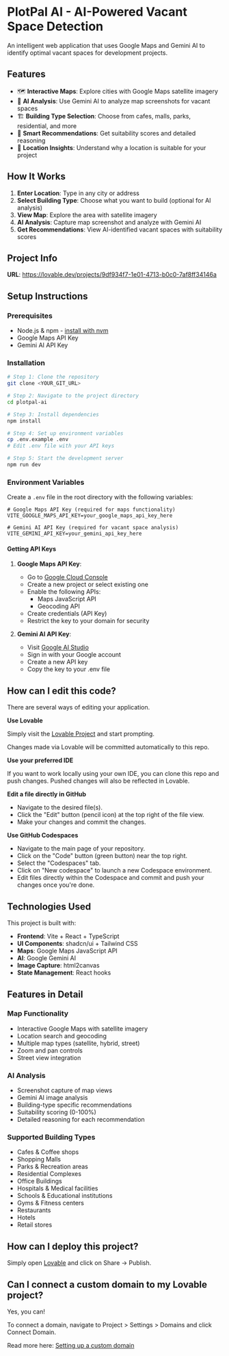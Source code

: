 # PlotPal AI - AI-Powered Vacant Space Detection

An intelligent web application that uses Google Maps and Gemini AI to identify optimal vacant spaces for development projects.

## Features

- 🗺️ **Interactive Maps**: Explore cities with Google Maps satellite imagery
- 🤖 **AI Analysis**: Use Gemini AI to analyze map screenshots for vacant spaces
- 🏗️ **Building Type Selection**: Choose from cafes, malls, parks, residential, and more
- 📍 **Smart Recommendations**: Get suitability scores and detailed reasoning
- 🎯 **Location Insights**: Understand why a location is suitable for your project

## How It Works

1. **Enter Location**: Type in any city or address
2. **Select Building Type**: Choose what you want to build (optional for AI analysis)
3. **View Map**: Explore the area with satellite imagery
4. **AI Analysis**: Capture map screenshot and analyze with Gemini AI
5. **Get Recommendations**: View AI-identified vacant spaces with suitability scores

## Project Info

**URL**: https://lovable.dev/projects/9df934f7-1e01-4713-b0c0-7af8ff34146a

## Setup Instructions

### Prerequisites

- Node.js & npm - [install with nvm](https://github.com/nvm-sh/nvm#installing-and-updating)
- Google Maps API Key
- Gemini AI API Key

### Installation

```sh
# Step 1: Clone the repository
git clone <YOUR_GIT_URL>

# Step 2: Navigate to the project directory
cd plotpal-ai

# Step 3: Install dependencies
npm install

# Step 4: Set up environment variables
cp .env.example .env
# Edit .env file with your API keys

# Step 5: Start the development server
npm run dev
```

### Environment Variables

Create a `.env` file in the root directory with the following variables:

```env
# Google Maps API Key (required for maps functionality)
VITE_GOOGLE_MAPS_API_KEY=your_google_maps_api_key_here

# Gemini AI API Key (required for vacant space analysis)
VITE_GEMINI_API_KEY=your_gemini_api_key_here
```

#### Getting API Keys

1. **Google Maps API Key**:
   - Go to [Google Cloud Console](https://console.cloud.google.com/)
   - Create a new project or select existing one
   - Enable the following APIs:
     - Maps JavaScript API
     - Geocoding API
   - Create credentials (API Key)
   - Restrict the key to your domain for security

2. **Gemini AI API Key**:
   - Visit [Google AI Studio](https://aistudio.google.com/)
   - Sign in with your Google account
   - Create a new API key
   - Copy the key to your .env file

## How can I edit this code?

There are several ways of editing your application.

**Use Lovable**

Simply visit the [Lovable Project](https://lovable.dev/projects/9df934f7-1e01-4713-b0c0-7af8ff34146a) and start prompting.

Changes made via Lovable will be committed automatically to this repo.

**Use your preferred IDE**

If you want to work locally using your own IDE, you can clone this repo and push changes. Pushed changes will also be reflected in Lovable.

**Edit a file directly in GitHub**

- Navigate to the desired file(s).
- Click the "Edit" button (pencil icon) at the top right of the file view.
- Make your changes and commit the changes.

**Use GitHub Codespaces**

- Navigate to the main page of your repository.
- Click on the "Code" button (green button) near the top right.
- Select the "Codespaces" tab.
- Click on "New codespace" to launch a new Codespace environment.
- Edit files directly within the Codespace and commit and push your changes once you're done.

## Technologies Used

This project is built with:

- **Frontend**: Vite + React + TypeScript
- **UI Components**: shadcn/ui + Tailwind CSS
- **Maps**: Google Maps JavaScript API
- **AI**: Google Gemini AI
- **Image Capture**: html2canvas
- **State Management**: React hooks

## Features in Detail

### Map Functionality
- Interactive Google Maps with satellite imagery
- Location search and geocoding
- Multiple map types (satellite, hybrid, street)
- Zoom and pan controls
- Street view integration

### AI Analysis
- Screenshot capture of map views
- Gemini AI image analysis
- Building-type specific recommendations
- Suitability scoring (0-100%)
- Detailed reasoning for each recommendation

### Supported Building Types
- Cafes & Coffee shops
- Shopping Malls
- Parks & Recreation areas
- Residential Complexes
- Office Buildings
- Hospitals & Medical facilities
- Schools & Educational institutions
- Gyms & Fitness centers
- Restaurants
- Hotels
- Retail stores

## How can I deploy this project?

Simply open [Lovable](https://lovable.dev/projects/9df934f7-1e01-4713-b0c0-7af8ff34146a) and click on Share -> Publish.

## Can I connect a custom domain to my Lovable project?

Yes, you can!

To connect a domain, navigate to Project > Settings > Domains and click Connect Domain.

Read more here: [Setting up a custom domain](https://docs.lovable.dev/tips-tricks/custom-domain#step-by-step-guide)
